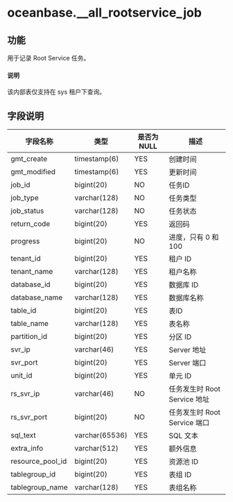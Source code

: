 # oceanbase.__all_rootservice_job

## 功能

用于记录 Root Service 任务。

<main id="notice" type='explain'>
  <h4>说明</h4>
  <p> 该内部表仅支持在 sys 租户下查询。</p>
</main>

## 字段说明

| 字段名称 | 类型 | 是否为 NULL | 描述 |
| --- | --- | --- | --- |
| gmt_create | timestamp(6) | YES | 创建时间 |
| gmt_modified | timestamp(6) | YES | 更新时间 |
| job_id | bigint(20) | NO | 任务ID |
| job_type | varchar(128) | NO | 任务类型 |
| job_status | varchar(128) | NO | 任务状态 |
| return_code | bigint(20) | YES | 返回码 |
| progress | bigint(20) | NO | 进度，只有 0 和 100 |
| tenant_id | bigint(20) | YES | 租户 ID |
| tenant_name | varchar(128) | YES | 租户名称 |
| database_id | bigint(20) | YES | 数据库 ID |
| database_name | varchar(128) | YES | 数据库名称 |
| table_id | bigint(20) | YES | 表ID |
| table_name | varchar(128) | YES | 表名称 |
| partition_id | bigint(20) | YES | 分区 ID |
| svr_ip | varchar(46) | YES | Server 地址 |
| svr_port | bigint(20) | YES | Server 端口 |
| unit_id | bigint(20) | YES | 单元 ID |
| rs_svr_ip | varchar(46) | NO | 任务发生时 Root Service 地址 |
| rs_svr_port | bigint(20) | NO | 任务发生时 Root Service 端口 |
| sql_text | varchar(65536) | YES | SQL 文本 |
| extra_info | varchar(512) | YES | 额外信息 |
| resource_pool_id | bigint(20) | YES | 资源池 ID |
| tablegroup_id | bigint(20) | YES | 表组 ID |
| tablegroup_name | varchar(128) | YES | 表组名称 |
